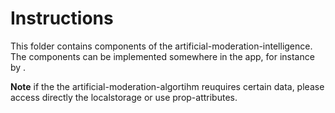 # Instructions

This folder contains components of the artificial-moderation-intelligence. 
The components can be implemented somewhere in the app, for instance by <AssemblyListOngoing />. 

**Note** if the  the artificial-moderation-algortihm reuquires certain data, please access directly the localstorage or use prop-attributes. 
